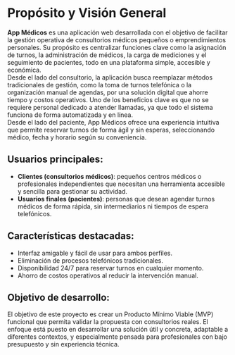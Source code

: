 # Propósito y Visión General
**App Médicos** es una aplicación web desarrollada con el objetivo de facilitar la gestión operativa de consultorios médicos pequeños o emprendimientos personales. Su propósito es centralizar funciones clave como la asignación de turnos, la administración de médicos, la carga de mediciones y el seguimiento de pacientes, todo en una plataforma simple, accesible y económica. <br>
Desde el lado del consultorio, la aplicación busca reemplazar métodos tradicionales de gestión, como la toma de turnos telefónica o la organización manual de agendas, por una solución digital que ahorre tiempo y costos operativos. Uno de los beneficios clave es que no se requiere personal dedicado a atender llamadas, ya que todo el sistema funciona de forma automatizada y en línea. <br>
Desde el lado del paciente, App Médicos ofrece una experiencia intuitiva que permite reservar turnos de forma ágil y sin esperas, seleccionando médico, fecha y horario según su conveniencia. <br>
## Usuarios principales:
- **Clientes (consultorios médicos)**: pequeños centros médicos o profesionales independientes que necesitan una herramienta accesible y sencilla para gestionar su actividad.
- **Usuarios finales (pacientes)**: personas que desean agendar turnos médicos de forma rápida, sin intermediarios ni tiempos de espera telefónicos.
## Características destacadas:
- Interfaz amigable y fácil de usar para ambos perfiles.
- Eliminación de procesos telefónicos tradicionales.
- Disponibilidad 24/7 para reservar turnos en cualquier momento.
- Ahorro de costos operativos al reducir la intervención manual.
## Objetivo de desarrollo:
El objetivo de este proyecto es crear un Producto Mínimo Viable (MVP) funcional que permita validar la propuesta con consultorios reales. El enfoque está puesto en desarrollar una solución útil y concreta, adaptable a diferentes contextos, y especialmente pensada para profesionales con bajo presupuesto y sin experiencia técnica.
